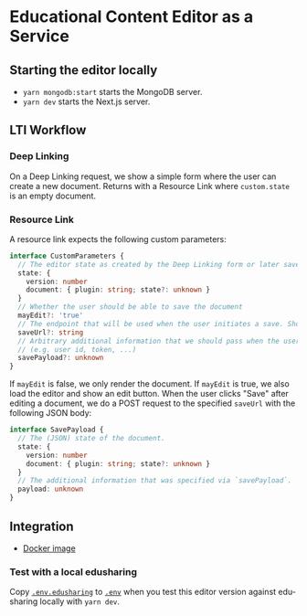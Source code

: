 # Educational Content Editor as a Service

## Starting the editor locally

- `yarn mongodb:start` starts the MongoDB server.
- `yarn dev` starts the Next.js server.

## LTI Workflow

### Deep Linking

On a Deep Linking request, we show a simple form where the user can create a new document. Returns with a Resource Link
where `custom.state` is an empty document.

### Resource Link

A resource link expects the following custom parameters:

```ts
interface CustomParameters {
  // The editor state as created by the Deep Linking form or later save requests.
  state: {
    version: number
    document: { plugin: string; state?: unknown }
  }
  // Whether the user should be able to save the document
  mayEdit?: 'true'
  // The endpoint that will be used when the user initiates a save. Should be set when mayEdit is true.
  saveUrl?: string
  // Arbitrary additional information that we should pass when the user iniates a save.
  // (e.g. user id, token, ...)
  savePayload?: unknown
}
```

If `mayEdit` is false, we only render the document. If `mayEdit` is true, we also load the editor and show an edit button.
When the user clicks "Save" after editing a document, we do a POST request to the specified `saveUrl` with the following JSON body:

```ts
interface SavePayload {
  // The (JSON) state of the document.
  state: {
    version: number
    document: { plugin: string; state?: unknown }
  }
  // The additional information that was specified via `savePayload`.
  payload: unknown
}
```

## Integration

- [Docker image](https://github.com/serlo/ece-as-a-service/pkgs/container/ece-as-a-service)

### Test with a local edusharing

Copy [`.env.edusharing`](./.env.edusharing) to [`.env`](./.env) when you test this editor version against edu-sharing locally with `yarn dev`.
